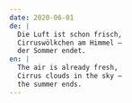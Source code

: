```yaml
---
date: 2020-06-01
de: |
  Die Luft ist schon frisch,
  Cirruswölkchen am Himmel –
  der Sommer endet.
en: |
  The air is already fresh,
  Cirrus clouds in the sky –
  the summer ends.
---
```

